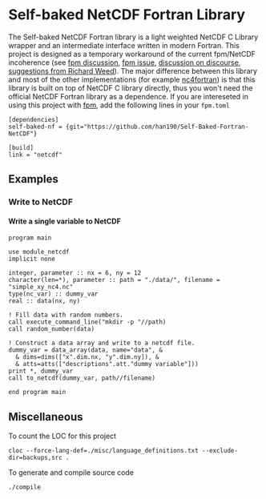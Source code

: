 # Self-baked NetCDF Fortran Library

The Self-baked NetCDF Fortran library is a light weighted NetCDF C Library wrapper and an intermediate interface written in modern Fortran. This project is designed as a temporary workaround of the current fpm/NetCDF incoherence (see [fpm discussion](https://github.com/fortran-lang/fpm/discussions/458), [fpm issue](https://github.com/fortran-lang/fpm/issues/17), [discussion on discourse](https://fortran-lang.discourse.group/t/using-netcdf-with-fpm/4225), [suggestions from Richard Weed](https://github.com/Unidata/netcdf-fortran/issues/153)). The major difference between this library and most of the other implementations (for example [nc4fortran](https://github.com/geospace-code/nc4fortran)) is that this library is built on top of NetCDF C library directly, thus you won't need the official NetCDF Fortran library as a dependence. If you are intereseted in using this project with [fpm](https://github.com/fortran-lang/fpm), add the following lines in your `fpm.toml`
```
[dependencies]
self-baked-nf = {git="https://github.com/han190/Self-Baked-Fortran-NetCDF"}

[build]
link = "netcdf"
```

## Examples
### Write to NetCDF
#### Write a single variable to NetCDF
```Fortran
program main

use module_netcdf
implicit none

integer, parameter :: nx = 6, ny = 12
character(len=*), parameter :: path = "./data/", filename = "simple_xy_nc4.nc"
type(nc_var) :: dummy_var
real :: data(nx, ny)

! Fill data with random numbers.
call execute_command_line("mkdir -p "//path)
call random_number(data)

! Construct a data array and write to a netcdf file.
dummy_var = data_array(data, name="data", &
  & dims=dims(["x".dim.nx, "y".dim.ny]), &
  & atts=atts(["descriptions".att."dummy variable"]))
print *, dummy_var
call to_netcdf(dummy_var, path//filename)

end program main
```

## Miscellaneous
To count the LOC for this project
```
cloc --force-lang-def=./misc/language_definitions.txt --exclude-dir=backups,src .
```
To generate and compile source code
```
./compile
```